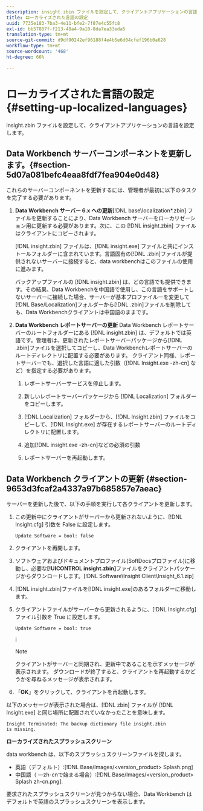 ```yaml
---
description: insight.zbin ファイルを設定して、クライアントアプリケーションの言語を設定します。
title: ローカライズされた言語の設定
uuid: 7735e183-7ba3-4e11-bfe2-7f87e4c55fc8
exl-id: bb57887f-f213-48a4-9a10-8da7ea33eda5
translation-type: tm+mt
source-git-commit: d9df90242ef96188f4e4b5e6d04cfef196b0a628
workflow-type: tm+mt
source-wordcount: '468'
ht-degree: 66%

---
```


# ローカライズされた言語の設定{#setting-up-localized-languages}

insight.zbin ファイルを設定して、クライアントアプリケーションの言語を設定します。

## Data Workbench サーバーコンポーネントを更新します。{#section-5d07a081befc4eaa8fdf7fea904e0d48}

これらのサーバーコンポーネントを更新するには、管理者が最初に以下のタスクを完了する必要があります。

1. **Data Workbench サーバー 6.x への更新**[!DNL base\localization\*.zbin] ファイルを更新することにより、Data Workbench サーバーをローカリゼーション用に更新する必要があります。次に、この [!DNL insight.zbin] ファイルはクライアントにコピーされます。

   [!DNL insight.zbin] ファイルは、[!DNL insight.exe] ファイルと共にインストールフォルダーに含まれています。言語固有の[!DNL .zbin]ファイルが提供されないサーバーに接続すると、data workbenchはこのファイルの使用に進みます。

   バックアップファイルの [!DNL insight.zbin] は、どの言語でも提供できます。その結果、Data Workbenchを中国語で使用し、この言語をサポートしないサーバーに接続した場合、サーバーが基本プロファイルーを変更して[!DNL Base/Localization]フォルダーから[!DNL .zbin]ファイルを削除しても、Data Workbenchクライアントは中国語のままです。

1. **Data Workbench レポートサーバーの更新** Data Workbench レポートサーバーのルートフォルダーにある [!DNL insight.zbin] は、デフォルトでは英語です。管理者は、更新されたレポートサーバーパッケージから[!DNL .zbin]ファイルを選択してコピーし、Data Workbenchレポートサーバーのルートディレクトリに配置する必要があります。 クライアント同様、レポートサーバーでも、選択した言語に適した引数（[!DNL Insight.exe -zh-cn] など）を指定する必要があります。

   1. レポートサーバーサービスを停止します。
   1. 新しいレポートサーバーパッケージから [!DNL Localization] フォルダーをコピーします。
   1. [!DNL Localization] フォルダーから、[!DNL Insight.zbin] ファイルをコピーして、[!DNL Insight.exe] が存在するレポートサーバーのルートディレクトリに配置します。

   1. 追加[!DNL insight.exe -zh-cn]などの必須の引数
   1. レポートサーバーを再起動します。

## Data Workbench クライアントの更新  {#section-9653d3fcaf2a4337a97b685857e7aeac}

サーバーを更新した後で、以下の手順を実行して各クライアントを更新します。

1. この更新中にクライアントがサーバーから更新されないように、[!DNL Insight.cfg] 引数を False に設定します。

   ```
   Update Software = bool: false
   ```

1. クライアントを再開します。
1. ソフトウェアおよびドキュメントプロファイル(SoftDocsプロファイル)に移動し、必要な&#x200B;**[!UICONTROL insight.zbin]**&#x200B;ファイルをクライアントパッケージからダウンロードします。[!DNL Software\Insight Client\Insight_6.1.zip]

1. [!DNL insight.zbin]ファイルを[!DNL insight.exe]のあるフォルダーに移動します。

1. クライアントファイルがサーバーから更新されるように、[!DNL Insight.cfg] ファイル引数を True に設定します。

   ```
   Update Software = bool: true
   ```

   I

   >[!NOTE]
   >
   >クライアントがサーバーと同期され、更新中であることを示すメッセージが表示されます。 ダウンロードが終了すると、クライアントを再起動するかどうかを尋ねるメッセージが表示されます。

1. 「**OK**」をクリックして、クライアントを再起動します。

以下のメッセージが表示された場合は、[!DNL zbin] ファイルが [!DNL Insight.exe] と同じ場所に配置されていなかったことを意味します。

```
Insight Terminated: The backup dictionary file insight.zbin 
is missing.
```

**ローカライズされたスプラッシュスクリーン**

data workbench は、以下のスプラッシュスクリーンファイルを探します。

* 英語（デフォルト）:[!DNL Base/Images/<version_product> Splash.png]
* 中国語（ —zh-cnで始まる場合）:[!DNL Base/Images/<version_product> Splash zh-cn.png].

要求されたスプラッシュスクリーンが見つからない場合、Data Workbench はデフォルトで英語のスプラッシュスクリーンを表示します。

<!-- <a id="section_91AE5EF234C14652A7B04082A22629AB"></a> -->
